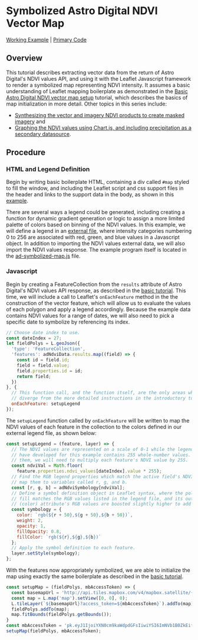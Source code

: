 # Symbolized Astro Digital NDVI Vector Map
[Working Example](https://rawgit.com/AstroDigital/example-ndvi-vector-symbology/master/example/index.html) | [Primary Code](https://github.com/AstroDigital/example-ndvi-vector-symbology/blob/master/example/ad-symbolized-map.js)

## Overview
This tutorial describes extracting vector data from the return of Astro Digital's NDVI values API, and using it with the Leaflet Javascript framework to render a symbolized map representing NDVI intensity. It assumes a basic understanding of Leaflet mapping boilerplate as demonstrated in the [Basic Astro Digital NDVI vector map setup](https://github.com/AstroDigital/example-ndvi-vector) tutorial, which describes the basics of map initialization in more detail. Other topics in this series include:
- [Synthesizing the vector and imagery NDVI products to create masked imagery](https://github.com/AstroDigital/example-field-mask) and
- [Graphing the NDVI values using Chart.js, and including precipitation as a secondary datasource](https://github.com/AstroDigital/example-ndvi-chart-plus).

## Procedure
### HTML and Legend Definition
Begin by writing basic boilerplate HTML, containing a div called `#map` styled to fill the window, and including the Leaflet script and css support files in the header and links to the support data in the body, as shown in this [example](https://github.com/AstroDigital/example-ndvi-vector-symbology/blob/master/example/index.html).

There are several ways a legend could be generated, including creating a function for dynamic gradient generation or logic to assign a more limited palette of colors based on binning of the NDVI values. In this example, we will define a legend in an [external file](https://github.com/AstroDigital/example-ndvi-vector-symbology/blob/master/example/ad-symbology.js), where intensity categories numbering 0 to 256 are associated with red, green, and blue values in a Javascript object. In addition to importing the NDVI values external data, we will also import the NDVI values response. The example program itself is located in the [ad-symbolized-map.js](https://github.com/AstroDigital/example-ndvi-vector-symbology/blob/master/example/ad-symbolized-map.js) file.

### Javascript
Begin by creating a FeatureCollection from the `results` attribute of Astro Digital's NDVI values API response, as described in the [basic tutorial](https://github.com/AstroDigital/example-ndvi-vector). This time, we will include a call to Leaflet's `onEachFeature` method in the the construction of the vector feature, which will allow us to evaluate the values of each polygon and apply a legend accordingly. Because the example data contains NDVI values for a range of dates, we will also need to pick a specific date to symbolize by referencing its index.
```js
// Choose date index to use.
const dateIndex = 27;
let fieldPolys = L.geoJson({
  'type': 'FeatureCollection',
  'features': adNdviData.results.map((field) => {
    const id = field.id;
    field = field.value;
    field.properties.id = id;
    return field;
  })
}, {
  // This function call, and the function itself, are the only areas where we
  // diverge from the more detailed instructions in the introductory tutorial.
  onEachFeature: setupLegend
});
```
The `setupLegend` function called by `onEachFeature` will be written to map the NDVI values of each feature in the collection to the colors defined in our external legend file, as shown below:
```js
const setupLegend = (feature, layer) => {
  // The NDVI values are represented on a scale of 0-1 while the legend we
  // have developed for this example contains 255 whole-number values. To compare
  // them, we will need to multiply each feature's NDVI value by 255.
  const ndviVal = Math.floor(
    feature.properties.ndvi_values[dateIndex].value * 255);
  // Find the RGB legend properties which match the active field's NDVI value, and
  // map them to variables called r, g, and b.
  const [r, g, b] = adNdviSymbology[ndviVal];
  // Define a symbol definition object in Leaflet syntax, where the polygon's
  // fill matches the RGB values listed in the legend file, and its outline
  // (color) attribute's RGB values are boosted slightly higher to add contrast.
  const symbology = {
    color: `rgb(${r + 50},${g + 50},${b + 50})`,
    weight: 2,
    opacity: 1,
    fillOpacity: 0.8,
    fillColor: `rgb(${r},${g},${b})`
  };
  // Apply the symbol definition to each feature.
  layer.setStyle(symbology);
};
```
With the features now appropriately symbolized, we are able to initialize the map using exactly the same boilerplate as described in the [basic tutorial](https://github.com/AstroDigital/example-ndvi-vector).
```js
const setupMap = (fieldPolys, mbAccessToken) => {
  const basemapUrl = 'http://api.tiles.mapbox.com/v4/mapbox.satellite/{z}/{x}/{y}.png';
  const map = L.map('map').setView([0, 0], 0);
  L.tileLayer(`${basemapUrl}?access_token=${mbAccessToken}`).addTo(map);
  fieldPolys.addTo(map);
  map.fitBounds(fieldPolys.getBounds());
}
const mbAccessToken = 'pk.eyJ1IjoiYXN0cm9kaWdpdGFsIiwiYSI6ImNVb1B0ZkEifQ.IrJoULY2VMSBNFqHLrFYew';
setupMap(fieldPolys, mbAccessToken);
```
